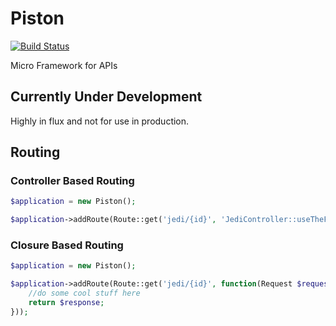 # Piston

[![Build Status](https://travis-ci.org/refinery29/piston.svg?branch=master)](https://travis-ci.org/refinery29/piston)

Micro Framework for APIs

## Currently Under Development

Highly in flux and not for use in production. 

## Routing

### Controller Based Routing

```php
$application = new Piston();

$application->addRoute(Route::get('jedi/{id}', 'JediController::useTheForce'));
```

### Closure Based Routing

```php
$application = new Piston();

$application->addRoute(Route::get('jedi/{id}', function(Request $request, Response $response) {
    //do some cool stuff here
    return $response;
}));
```
